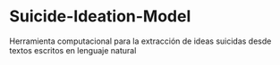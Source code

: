 # Suicide-Ideation-Model
Herramienta computacional para la extracción de ideas suicidas desde textos escritos en lenguaje natural
